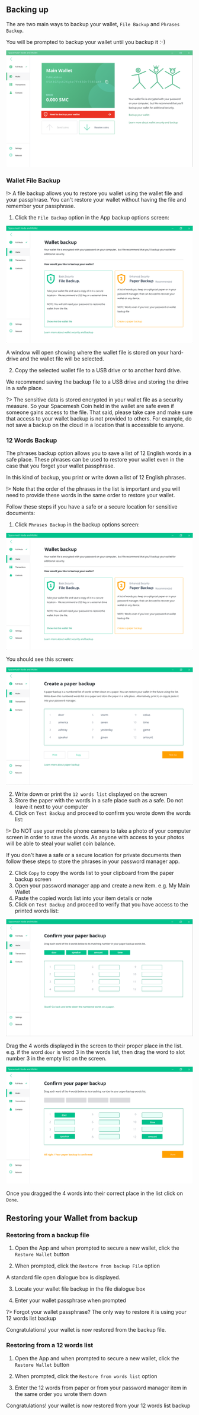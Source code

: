 ## Backing up
The are two main ways to backup your wallet, `File Backup` and `Phrases Backup`.

You will be prompted to backup your wallet until you backup it :-)

![](images/backup_prompt.png)

### Wallet File Backup
!> A file backup allows you to restore you wallet using the wallet file and your passphrase. You can't restore your wallet without having the file and remember your passphrase.

1. Click the `File Backup` option in the App backup options screen:

![](images/backup_options.png)

A window will open showing where the wallet file is stored on your hard-drive and the wallet file will be selected.

2. Copy the selected wallet file to a USB drive or to another hard drive.

We recommend saving the backup file to a USB drive and storing the drive in a safe place.

?> The sensitive data is stored encrypted in your wallet file as a security measure. So your Spacemesh Coin held in the wallet are safe even if someone gains access to the file. That said, please take care and make sure that access to your wallet backup is not provided to others. For example, do not save a backup on the cloud in a location that is accessible to anyone.

### 12 Words Backup

The phrases backup option allows you to save a list of 12 English words in a safe place. These phrases can be used to restore your wallet even in the case that you forget your wallet passphrase.

In this kind of backup, you print or write down a list of 12 English phrases.

!> Note that the order of the phrases in the list is important and you will need to provide these words in the same order to restore your wallet.

Follow these steps if you have a safe or a secure location for sensitive documents:
1. Click `Phrases Backup` in the backup options screen:

![](images/backup_options.png)

You should see this screen:

![](images/paper_backup.png)

2. Write down or print the `12 words list` displayed on the screen
3. Store the paper with the words in a safe place such as a safe. Do not leave it next to your computer
4. Click on `Test Backup` and proceed to confirm you wrote down the words list:

!> Do NOT use your mobile phone camera to take a photo of your computer screen in order to save the words. As anyone with access to your photos will be able to steal your wallet coin balance.

If you don't have a safe or a secure location for private documents then follow these steps to store the phrases in your password manager app.

2. Click `Copy` to copy the words list to your clipboard from the paper backup screen
3. Open your password manager app and create a new item. e.g. My Main Wallet
4. Paste the copied words list into your item details or note
5. Click on `Test Backup` and proceed to verify that you have access to the printed words list:

![](images/confirm_back_start.png)

Drag the 4 words displayed in the screen to their proper place in the list. e.g. if the word `door` is word 3 in the words list, then drag the word to slot number 3 in the empty list on the screen.

![](images/confirm_backup.png)

Once you dragged the 4 words into their correct place in the list click on `Done`.

## Restoring your Wallet from backup

### Restoring from a backup file
1. Open the App and when prompted to secure a new wallet, click the `Restore Wallet` button

2. When prompted, click the `Restore from backup File` option

A standard file open dialogue box is displayed.

3. Locate your wallet file backup in the file dialogue box

4. Enter your wallet passphrase when prompted

?> Forgot your wallet passphrase? The only way to restore it is using your 12 words list backup

Congratulations! your wallet is now restored from the backup file.

### Restoring from a 12 words list
1. Open the App and when prompted to secure a new wallet, click the `Restore Wallet` button

2. When prompted, click the `Restore from words list` option

3. Enter the 12 words from paper or from your password manager item in the same order you wrote them down

Congratulations! your wallet is now restored from your 12 words list backup
